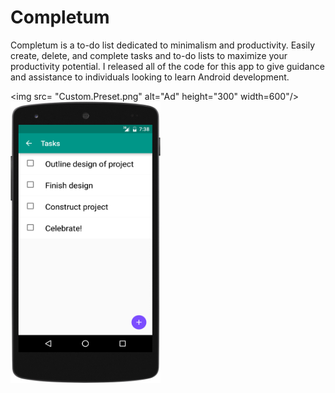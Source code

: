 # Completum
Completum is a to-do list dedicated to minimalism and productivity. Easily create, delete, and complete tasks and to-do lists to maximize your productivity potential.
I released all of the code for this app to give guidance and assistance to individuals looking to learn Android development.

<img src= "Custom.Preset.png" alt="Ad" height="300" width=600"/>
<br/>
<img src= "task-nodelete.png" alt="Task" height="450" width="240"/>
